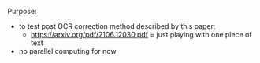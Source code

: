 Purpose:
- to test post OCR correction method described by this paper:
    - https://arxiv.org/pdf/2106.12030.pdf
= just playing with one piece of text
- no parallel computing for now
